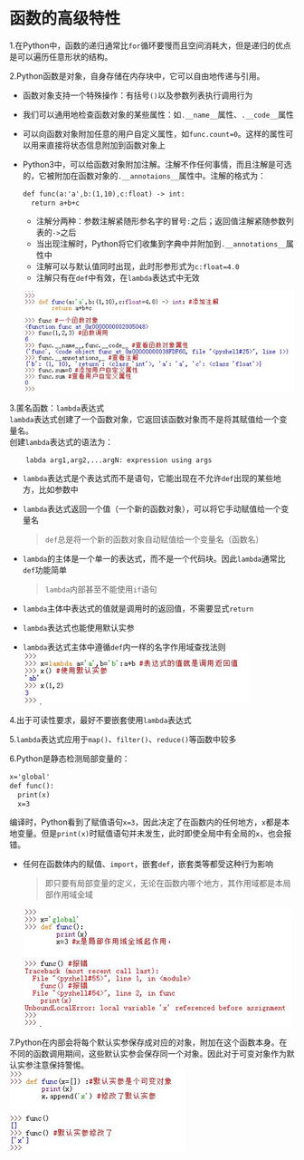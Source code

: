 # 函数的高级特性
1.在Python中，函数的递归通常比`for`循环要慢而且空间消耗大，但是递归的优点是可以遍历任意形状的结构。

2.Python函数是对象，自身存储在内存块中，它可以自由地传递与引用。

* 函数对象支持一个特殊操作：有括号`()`以及参数列表执行调用行为
* 我们可以通用地检查函数对象的某些属性：如`.__name__`属性、`.__code__`属性
* 可以向函数对象附加任意的用户自定义属性，如`func.count=0`。这样的属性可以用来直接将状态信息附加到函数对象上
* Python3中，可以给函数对象附加注解。注解不作任何事情，而且注解是可选的，它被附加在函数对象的`.__annotaions__`属性中。注解的格式为：

  ```
  def func(a:'a',b:(1,10),c:float) -> int:
	return a+b+c  
  ```
	* 注解分两种：参数注解紧随形参名字的冒号`:`之后；返回值注解紧随参数列表的`->`之后
	* 当出现注解时，Python将它们收集到字典中并附加到`.__annotations__`属性中
	* 注解可以与默认值同时出现，此时形参形式为`c:float=4.0`
	* 注解只有在`def`中有效，在`lambda`表达式中无效
	
  ![函数对象](../imgs/python_20_1.JPG)

3.匿名函数：`lambda`表达式  
`lambda`表达式创建了一个函数对象，它返回该函数对象而不是将其赋值给一个变量名。  
创建`lambda`表达式的语法为：

```
	labda arg1,arg2,...argN: expression using args
```
* `lambda`表达式是个表达式而不是语句，它能出现在不允许`def`出现的某些地方，比如参数中
* `lambda`表达式返回一个值（一个新的函数对象），可以将它手动赋值给一个变量名
  >`def`总是将一个新的函数对象自动赋值给一个变量名（函数名）

* `lambda`的主体是一个单一的表达式，而不是一个代码块。因此`lambda`通常比`def`功能简单
  >`lambda`内部甚至不能使用`if`语句
* `lambda`主体中表达式的值就是调用时的返回值，不需要显式`return`
* `lambda`表达式也能使用默认实参
* `lambda`表达式主体中遵循`def`内一样的名字作用域查找法则  
  ![lambda表达式](../imgs/python_20_2.JPG)

4.出于可读性要求，最好不要嵌套使用`lambda`表达式

5.`lambda`表达式应用于`map()`、`filter()`、`reduce()`等函数中较多

6.Python是静态检测局部变量的：

  ```
  x='global'
  def func():
	print(x)
	x=3
  ```
编译时，Python看到了赋值语句`x=3`，因此决定了在函数内的任何地方，`x`都是本地变量。但是`print(x)`时赋值语句并未发生，此时即使全局中有全局的`x`，也会报错。

* 任何在函数体内的赋值、`import`，嵌套`def`，嵌套类等都受这种行为影响
  >即只要有局部变量的定义，无论在函数内哪个地方，其作用域都是本局部作用域全域

  ![局部作用域的全域效果](../imgs/python_20_3.JPG)

7.Python在内部会将每个默认实参保存成对应的对象，附加在这个函数本身。在不同的函数调用期间，这些默认实参会保存同一个对象。因此对于可变对象作为默认实参注意保持警惕。  
 ![可变的默认实参](../imgs/python_20_4.JPG)


